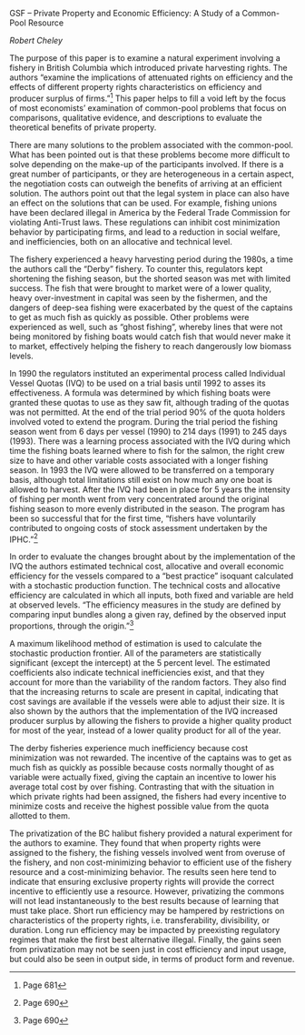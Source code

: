 GSF – Private Property and Economic Efficiency: A Study of a Common-Pool
Resource

*Robert Cheley*

The purpose of this paper is to examine a natural experiment involving a
fishery in British Columbia which introduced private harvesting rights.
The authors “examine the implications of attenuated rights on efficiency
and the effects of different property rights characteristics on
efficiency and producer surplus of firms.”[^1] This paper helps to fill
a void left by the focus of most economists’ examination of common-pool
problems that focus on comparisons, qualitative evidence, and
descriptions to evaluate the theoretical benefits of private property.

There are many solutions to the problem associated with the common-pool.
What has been pointed out is that these problems become more difficult
to solve depending on the make-up of the participants involved. If there
is a great number of participants, or they are heterogeneous in a
certain aspect, the negotiation costs can outweigh the benefits of
arriving at an efficient solution. The authors point out that the legal
system in place can also have an effect on the solutions that can be
used. For example, fishing unions have been declared illegal in America
by the Federal Trade Commission for violating Anti-Trust laws. These
regulations can inhibit cost minimization behavior by participating
firms, and lead to a reduction in social welfare, and inefficiencies,
both on an allocative and technical level.

The fishery experienced a heavy harvesting period during the 1980s, a
time the authors call the “Derby” fishery. To counter this, regulators
kept shortening the fishing season, but the shorted season was met with
limited success. The fish that were brought to market were of a lower
quality, heavy over-investment in capital was seen by the fishermen, and
the dangers of deep-sea fishing were exacerbated by the quest of the
captains to get as much fish as quickly as possible. Other problems were
experienced as well, such as “ghost fishing”, whereby lines that were
not being monitored by fishing boats would catch fish that would never
make it to market, effectively helping the fishery to reach dangerously
low biomass levels.

In 1990 the regulators instituted an experimental process called
Individual Vessel Quotas (IVQ) to be used on a trial basis until 1992 to
asses its effectiveness. A formula was determined by which fishing boats
were granted these quotas to use as they saw fit, although trading of
the quotas was not permitted. At the end of the trial period 90% of the
quota holders involved voted to extend the program. During the trial
period the fishing season went from 6 days per vessel (1990) to 214 days
(1991) to 245 days (1993). There was a learning process associated with
the IVQ during which time the fishing boats learned where to fish for
the salmon, the right crew size to have and other variable costs
associated with a longer fishing season. In 1993 the IVQ were allowed to
be transferred on a temporary basis, although total limitations still
exist on how much any one boat is allowed to harvest. After the IVQ had
been in place for 5 years the intensity of fishing per month went from
very concentrated around the original fishing season to more evenly
distributed in the season. The program has been so successful that for
the first time, “fishers have voluntarily contributed to ongoing costs
of stock assessment undertaken by the IPHC.”[^2]

In order to evaluate the changes brought about by the implementation of
the IVQ the authors estimated technical cost, allocative and overall
economic efficiency for the vessels compared to a “best practice”
isoquant calculated with a stochastic production function. The technical
costs and allocative efficiency are calculated in which all inputs, both
fixed and variable are held at observed levels. “The efficiency measures
in the study are defined by comparing input bundles along a given ray,
defined by the observed input proportions, through the origin.”[^3]

A maximum likelihood method of estimation is used to calculate the
stochastic production frontier. All of the parameters are statistically
significant (except the intercept) at the 5 percent level. The estimated
coefficients also indicate technical inefficiencies exist, and that they
account for more than the variability of the random factors. They also
find that the increasing returns to scale are present in capital,
indicating that cost savings are available if the vessels were able to
adjust their size. It is also shown by the authors that the
implementation of the IVQ increased producer surplus by allowing the
fishers to provide a higher quality product for most of the year,
instead of a lower quality product for all of the year.

The derby fisheries experience much inefficiency because cost
minimization was not rewarded. The incentive of the captains was to get
as much fish as quickly as possible because costs normally thought of as
variable were actually fixed, giving the captain an incentive to lower
his average total cost by over fishing. Contrasting that with the
situation in which private rights had been assigned, the fishers had
every incentive to minimize costs and receive the highest possible value
from the quota allotted to them.

The privatization of the BC halibut fishery provided a natural
experiment for the authors to examine. They found that when property
rights were assigned to the fishery, the fishing vessels involved went
from overuse of the fishery, and non cost-minimizing behavior to
efficient use of the fishery resource and a cost-minimizing behavior.
The results seen here tend to indicate that ensuring exclusive property
rights will provide the correct incentive to efficiently use a resource.
However, privatizing the commons will not lead instantaneously to the
best results because of learning that must take place. Short run
efficiency may be hampered by restrictions on characteristics of the
property rights, i.e. transferability, divisibility, or duration. Long
run efficiency may be impacted by preexisting regulatory regimes that
make the first best alternative illegal. Finally, the gains seen from
privatization may not be seen just in cost efficiency and input usage,
but could also be seen in output side, in terms of product form and
revenue.

[^1]: Page 681

[^2]: Page 690

[^3]: Page 690
